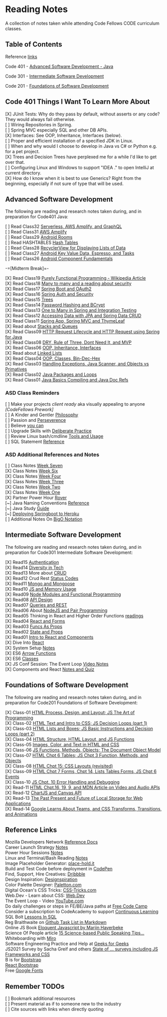 # Reading Notes

A collection of notes taken while attending Code Fellows CODE curriculum classes.

## Table of Contents

Reference [links](#reference-links)  

Code 401 - [Advanced Software Development - Java](#advanced-software-development)  

Code 301 - [Intermediate Software Development](#intermediate-software-development)  

Code 201 - [Foundations of Software Development](#foundations-of-software-development)  

## Code 401 Things I Want To Learn More About

[X] JUnit Tests: Why do they pass by default, without asserts or any code? They would always fail otherwise.  
[ ] Wiring Repositories in Spring.  
[ ] Spring MVC especially SQL and other DB APIs.  
[X] Interfaces: See OOP, Inheritance, Interfaces (below).  
[ ] Proper and efficient installation of a specified JDK in Linux.  
[ ] When and why would I choose to develop in Java vs C# or Python e.g. for a pet project.  
[X] Trees and Decision Trees have perplexed me for a while I'd like to get over that.  
[ ] Configuring Linux and Windows to support "IDEA ." to open IntelliJ at current directory.  
[X] How do I know when it is best to use Generics? Right from the beginning, especially if not sure of type that will be used.  

## Advanced Software Development

The following are reading and research notes taken during, and in preparation for Code401 Java:

[ ] Read Class32 [Serverless, AWS Amplify, and GraphQL](./code401-files/serverless-amplify-graphql.html)  
[ ] Read Class31 [AWS Amplify](./code401-files/aws-amplify.html)  
[ ] Read Class29 [Android Rooms](./code401-files/android-rooms.html)  
[ ] Read HASHTABLES [Hash Tables](./code401-files/hash-tables.html)  
[ ] Read Class28 [RecyclerView for Displaying Lists of Data](./code401-files/recyclerview-for-lists.html)  
[ ] Read Class27 [Android Key Value Data, Espresso, and Tasks](./code401-files/android-kvd-espresso-tasks.html)  
[ ] Read Class26 [Android Component Fundamentals](./code401-files/android-fundamentals.html)  

-=[Midterm Break]=-

[X] Read Class19 [Purely Functional Programming - Wikipedia Article](./code401-files/pure-func-prog-wiki.html)  
[X] Read Class18 [Many to many and a reading about security](./code401-files/many-many-security-read.html)  
[X] Read Class17 [Spring Boot and OAuth2](./code401-files/spring-oauth-tutorial.html)  
[X] Read Class16 [Spring Auth and Security](./code401-files/spring-auth-n-z.html)  
[X] Read Class15 [Trees](./code401-files/treeeeeees.html)  
[X] Read Class14 [Password Hashing and BCrypt](./code401-files/passwd-hashing-bcrypt.html)  
[X] Read Class13 [One to Many in Spring and Integration Testing](./code401-files/one-to-many-and-integration-testing.html)  
[X] Read Class12 [Accessing Data with JPA and Spring Data CRUD](./code401-files/jpa-data-access-and-crud.html)  
[X] Read Class11 [Spring App, Spring MVC and ThymeLeaf](./code401-files/spring-app-mvc-thymeleaf.html)  
[X] Read about [Stacks and Queues](./code401-files/stacks-and-queues.html)  
[X] Read Class09 [HTTP Request Lifecycle and HTTP Request using Spring for Java](./code401-files/java-and-http.html)  
[X] Read Class08 [DRY, Rule of Three, Dont Need It, and MVP](./code401-files/dry-three-mvp.html)  
[X] Read Class06 [OOP, Inheritance, Interfaces](./code401-files/oop-inhrtnce-intfaces.html)  
[X] Read about [Linked Lists](./code401-files/bigo-linkedlists.html)  
[X] Read Class04 [OOP, Classes, Bin-Dec-Hex](./code401-files/oop-classes-bindechex.html)  
[X] Read Class03 [Handling Exceptions, Java Scanner, and Objects vs Primatives](./code401-files/java-exceptions-scanner.html)  
[X] Read Class02 [Java Packages and Loops](./code401-files/read401-02-java.html)  
[X] Read Class01 [Java Basics Compiling and Java Doc Refs](./code401-files/read401-01-java.html)  

### ASD Class Reminders

[ ] Make your projects *client ready* aka visually appealing to anyone *[CodeFellows Prework]*  
[ ] A Kinder and Gentler [Philosophy](./code401-files/kinder-gentler-philo.html)  
[ ] Passion and [Perseverence](./code401-files/passion-perseverence.html)  
[ ] Believe [you can](./code401-files/tedx-believe-u-can-improve.html)  
[ ] Upgrade Skills with [Deliberate Practice](./code401-files/upg-skills-with-practice.html)  
[ ] Review Linux bash/cmdline [Tools and Usage](./linux-terminal-files/bash-stuff.html)  
[ ] SQL Statement [Reference](./code401-files/sql-statements-ref.html)  

### ASD Additional References and Notes

[ ] Class Notes [Week Seven](./code401-files/class-notes-week7.html)  
[X] Class Notes [Week Six](./code401-files/class-notes-week6.html)  
[X] Class Notes [Week Four](./code401-files/class-notes-week4.html)  
[X] Class Notes [Week Three](./code401-files/class-notes-week3.html)  
[X] Class Notes [Week Two](./code401-files/class-notes-week2.html)  
[X] Class Notes [Week One](./code401-files/class-notes-week1.html)  
[X] Partner Power Hour [Rover](./power-hour-notes/pph-rover.html)  
[~] Java Naming Conventions [Reference](./code401-files/java-naming-conv-ref.html)  
[~] Java Study [Guide](./code401-files/java-reference.html)  
[~] [Deploying Springboot to Heroku](./code401-files/heroku-deploy-spring.html)  
[ ] Additional Notes On [BigO Notation]()  

## Intermediate Software Development

The following are reading and research notes taken during, and in preparation for Code301 Intermediate Software Development:

[X] Read15 [Authentication](./code301-files/authentication.html)  
[X] Read14 [Diversity in Tech](./code301-files/diversity-in-tech.html)  
[X] Read13 More about [CRUD](./code301-files/crud-crud-notes.html)  
[X] Read12 Crud Rest [Status Codes](./code301-files/crud-rest-statuscodes.html)  
[X] Read11 [Mongo and Mongoose](./code301-files/mongo-and-mongoose.html)  
[X] Read10 [JS and Memory Usage](./code301-files/js-mem-usage.html)  
[X] Read09 [Node Modules and Functional Programming](./code301-files/nodemodules-funcproging.html)  
[X] Read08 [API Design](./code301-files/api-design.html)  
[X] Read07 [Queries and REST](./code301-files/queries-rest-api.html)  
[X] Read06 About [NodeJS and Pair Programming](./code301-files/node-and-pairprog.html)  
[X] Read05 Thinking in React and Higher Order Functions [readings](./code301-files/reactthink-higherorderfuncs.html)  
[X] Read04 [React and Forms](./code301-files/react-and-forms.html)  
[X] Read03 [Funcs As Props](./code301-files/funcs-as-props.html)  
[X] Read02 [State and Props](./code301-files/read02.html)  
[X] Read01 [Intro to React and Components](./code301-files/read01.html)  
[X] Dive Into [React](./code301-files/dive-into-react.html)  
[X] System Setup [Notes](./code301-files/setup-notes.html)  
[X] ES6 [Arrow Functions](./code301-files/arrow-functions.html)  
[X] ES6 [Classes](./code301-files/es6-classes.html)  
[X] JS Conf Session: The Event Loop [Video Notes](./code301-files/event-loop-video.html)  
[X] Components and React [Notes and Quiz](./code301-files/components-react.html)  

## Foundations of Software Development

The following are reading and research notes taken during, and in preparation for Code201 Foundations of Software Development:

[X] Class-01 [HTML Process, Design, and Layout; JS The Art of Programming](./code201-files/class-01.html)  
[X] Class-02 [HTML Text and Intro to CSS; JS Decision Loops (part 1)](./code201-files/class-02.html)  
[X] Class-03 [HTML Lists and Boxes; JS Basic Instructions and Decision Loops (part 2)](./code201-files/class-03.html)  
[X] Class-04 [HTML Structure, HTML Layout, and JS Functions](./code201-files/class-04.html)  
[X] Class-05 [Images, Color, and Text in HTML and CSS](./code201-files/class-05.html)  
[X] Class-06 [JS Functions, Methods, Objects; The Document Object Model](./code201-files/class-06.html)  
[X] Class-07 [HTML Chpt 6 Tables; JS Chpt 3 Function, Methods, and Objects](./code201-files/class-07.html)  
[X] Class-08 [HTML Chpt 15: CSS Layouts (revisited)](./code201-files/class-08.html)  
[X] Class-09 [HTML Chpt 7 Forms, Chpt 14, Lists Tables Forms, JS Chpt 6 Events](./code201-files/class-09.html)  
[X] Class-10 [JS Chpt. 10 Error Handling and Debugging](./code201-files/class-10.html)  
[X] Read-11 [HTML Chpt.16, 19, 9, and MDN Article on Video and Audio APIs](./code201-files/read-11.html)  
[X] Read-12 [ChartJS and Canvas API](./code201-files/read-12.html)  
[X] Read-13 [The Past Present and Future of Local Storage for Web Applications](./code201-files/read-13.html)  
[X] Read-14 [Google Learns About Teams, and CSS Transforms, Transitions, and Animations](./code201-files/read-14.html)  

## Reference Links

Mozilla Developers Network [Reference Docs](https://developer.mozilla.org/en-US/docs/Web)  
Career Launch Strategy [Notes](./code201-files/CareerLaunchStrategy.html)  
Power Hour Sessions [Notes](./power-hour-notes/readme.html)  
Linux and Terminal/Bash Reading [Notes](./linux-terminal/readme.html)  
Image Placeholder Generator: [place-hold.it](https://place-hold.it)  
Build and Test Code before deployment in [CodePen](https://codepen.io/)  
Find, Support, Hire Creatives: [Dribbble](https://dribbble.com/)  
Design Inspiration: [Designspiration](https://www.designspiration.com/)  
Color Palette Designer: [Paletton.com](https://paletton.com/)  
Digital Ocean's CSS Tricks: [CSS-Tricks.com](https://css-tricks.com/)  
Web.Dev - Learn about CSS: [Web.Dev](https://web.dev/learn/css/layout/)  
The Event Loop - Video [YouTube.com](https://www.youtube.com/watch?v=8aGhZQkoFbQ&ab_channel=JSConf)  
Do daily challenges or steps in FE/BE/Java paths at [Free Code Camp](https://www.freecodecamp.org/)  
Consider a subscription to CodeAcademy to support [Continuous Learning](https://www.codecademy.com/)  
SQL Bolt [Lessons In SQL](https://www.sqlbolt.com/)  
Reg Braithwaite on [Github Task List in Markdown](https://github.blog/2014-04-28-task-lists-in-all-markdown-documents/)  
Online JS Book [Eloquent Javascript by Marjin Haverbeke](https://eloquentjavascript.net/)  
Science Of People article [15 Science-based Public Speaking Tips...](https://www.scienceofpeople.com/public-speaking-tips/)  
Whiteboarding with [Miro](https://www.miro.com)  
Software Engineering Practice and Help at [Geeks for Geeks](https://www.geeksforgeeks.org/)  
JS2021 Survey by Sacha Greif and others [State of ... surveys including JS Frameworks and CSS](https://2021.stateofjs.com/)  
B is for [Bootstrap](https://getbootstrap.com/docs/3.4/)  
[React Bootstrap](https://react-bootstrap.github.io/)  
Free [Google Fonts](https://fonts.google.com/)  

## Remember TODOs  

[ ] Bookmark additional resources  
[ ] Present material as if to someone new to the industry  
[ ] Cite sources with links when directly quoting  
